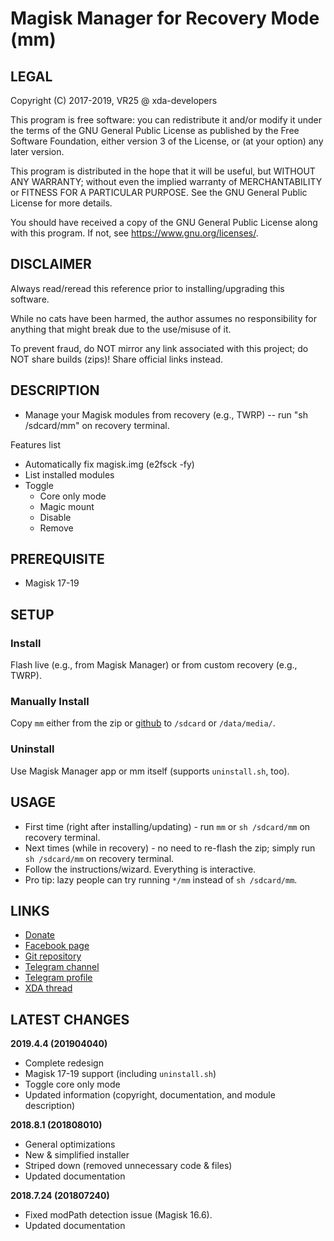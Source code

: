 # Magisk Manager for Recovery Mode (mm)



## LEGAL

Copyright (C) 2017-2019, VR25 @ xda-developers

This program is free software: you can redistribute it and/or modify
it under the terms of the GNU General Public License as published by
the Free Software Foundation, either version 3 of the License, or
(at your option) any later version.

This program is distributed in the hope that it will be useful,
but WITHOUT ANY WARRANTY; without even the implied warranty of
MERCHANTABILITY or FITNESS FOR A PARTICULAR PURPOSE.  See the
GNU General Public License for more details.

You should have received a copy of the GNU General Public License
along with this program.  If not, see <https://www.gnu.org/licenses/>.



## DISCLAIMER

Always read/reread this reference prior to installing/upgrading this software.

While no cats have been harmed, the author assumes no responsibility for anything that might break due to the use/misuse of it.

To prevent fraud, do NOT mirror any link associated with this project; do NOT share builds (zips)! Share official links instead.



## DESCRIPTION

- Manage your Magisk modules from recovery (e.g., TWRP) -- run "sh /sdcard/mm" on recovery terminal.

Features list
- Automatically fix magisk.img (e2fsck -fy)
- List installed modules
- Toggle
  - Core only mode
  - Magic mount
  - Disable
  - Remove



## PREREQUISITE

- Magisk 17-19



## SETUP

### Install
Flash live (e.g., from Magisk Manager) or from custom recovery (e.g., TWRP).

### Manually Install
Copy `mm` either from the zip or [github](https://github.com/Magisk-Modules-Repo/mm/raw/master/mm) to `/sdcard` or `/data/media/`.

### Uninstall
Use Magisk Manager app or mm itself (supports `uninstall.sh`, too).


## USAGE

- First time (right after installing/updating) - run `mm` or `sh /sdcard/mm` on recovery terminal.
- Next times (while in recovery) - no need to re-flash the zip; simply run `sh /sdcard/mm` on recovery terminal.
- Follow the instructions/wizard. Everything is interactive.
- Pro tip: lazy people can try running `*/mm` instead of `sh /sdcard/mm`.



## LINKS

- [Donate](https://paypal.me/vr25xda/)
- [Facebook page](https://facebook.com/VR25-at-xda-developers-258150974794782/)
- [Git repository](https://github.com/Magisk-Modules-Repo/mm)
- [Telegram channel](https://t.me/vr25_xda/)
- [Telegram profile](https://t.me/vr25xda/)
- [XDA thread](https://forum.xda-developers.com/apps/magisk/module-tool-magisk-manager-recovery-mode-t3693165)



## LATEST CHANGES

**2019.4.4 (201904040)**
- Complete redesign
- Magisk 17-19 support (including `uninstall.sh`)
- Toggle core only mode
- Updated information (copyright, documentation, and module description)

**2018.8.1 (201808010)**
- General optimizations
- New & simplified installer
- Striped down (removed unnecessary code & files)
- Updated documentation

**2018.7.24 (201807240)**
- Fixed modPath detection issue (Magisk 16.6).
- Updated documentation

